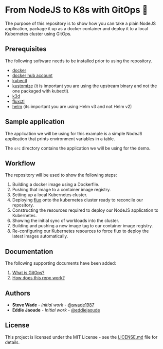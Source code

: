 # From NodeJS to K8s with GitOps 🚀

The purpose of this repository is to show how you can take a plain NodeJS application, package it up as a docker container and deploy it to a local Kubernetes cluster using GitOps.

## Prerequisites 

The following software needs to be installed prior to using the repository.

- [docker](https://www.docker.com/)
- [docker hub account](https://hub.docker.com/)
- [kubectl](https://kubernetes.io/docs/tasks/tools/install-kubectl/)
- [kustomize](https://github.com/kubernetes-sigs/kustomize) (it is important you are using the upstream binary and not the one packaged with kubectl).
- [k3d](https://github.com/rancher/k3d)
- [fluxctl](https://github.com/fluxcd/flux)
- [helm](https://github.com/helm/helm) (its important you are using Helm v3 and not Helm v2)
 
 ## Sample application
 
 The application we will be using for this example is a simple NodeJS application that prints environment variables in a table.
 
 The `src` directory contains the application we will be using for the demo.
 
 ## Workflow
 
 The repository will be used to show the following steps:
 
 1. Building a docker image using a Dockerfile.
 1. Pushing that image to a container image registry.
 1. Setting up a local Kubernetes cluster.
 1. Deploying [flux](https://github.com/fluxcd/flux) onto the kubernetes cluster ready to reconcile our repository.
 1. Constructing the resources required to deploy our NodeJS application to Kubernetes.
 1. Showing the initial sync of workloads into the cluster.
 1. Building and pushing a new image tag to our container image registry.
 1. Re-configuring our Kubernetes resources to force flux to deploy the latest images automatically.
 
 ## Documentation
 
 The following supporting documents have been added:
 
1. [What is GitOps?](docs/what-is-gitops.md)
2. [How does this repo work?]()
 
## Authors

* **Steve Wade** - *Initial work* - [@swade1987](https://github.com/swade1987)
* **Eddie Jaoude** - *Initial work* - [@eddiejaoude](https://github.com/eddiejaoude)
 
## License

This project is licensed under the MIT License - see the [LICENSE.md](LICENSE.md) file for details.